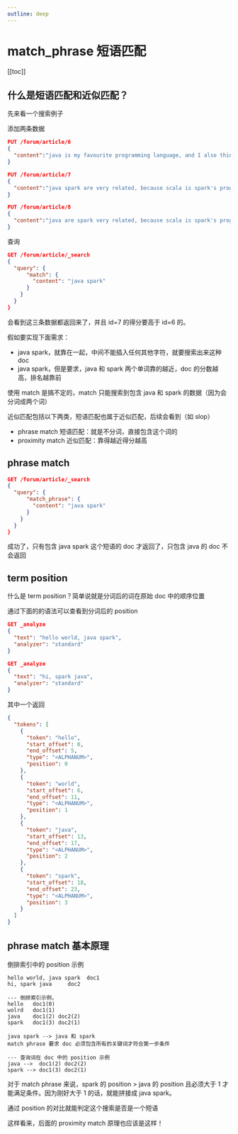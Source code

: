 ```yaml
---
outline: deep
---
```

# match_phrase 短语匹配

[[toc]]

## 什么是短语匹配和近似匹配？

先来看一个搜索例子

添加两条数据

```json
PUT /forum/article/6
{
  "content":"java is my favourite programming language, and I also think spark is a very good big data system."
}

PUT /forum/article/7
{
  "content":"java spark are very related, because scala is spark's programming language and scala is also based on jvm like java."
}

PUT /forum/article/8
{
  "content":"java are spark very related, because scala is spark's programming language and scala is also based on jvm like java."
}
```

查询

```json
GET /forum/article/_search
{
  "query": {
      "match": {
        "content": "java spark"
      }
    }
  }
}
```

会看到这三条数据都返回来了，并且 id=7 的得分要高于 id=6 的。

假如要实现下面需求：

- java spark，就靠在一起，中间不能插入任何其他字符，就要搜索出来这种 doc
- java spark，但是要求，java 和 spark 两个单词靠的越近，doc 的分数越高，排名越靠前

使用 match 是搞不定的，match 只能搜索到包含 java 和 spark 的数据（因为会分词成两个词）

近似匹配包括以下两类，短语匹配也属于近似匹配，后续会看到（如 slop）

- phrase match 短语匹配：就是不分词，直接包含这个词的
- proximity match 近似匹配：靠得越近得分越高

## phrase match

```json
GET /forum/article/_search
{
  "query": {
      "match_phrase": {
        "content": "java spark"
      }
    }
  }
}
```

成功了，只有包含 java spark 这个短语的 doc 才返回了，只包含 java 的 doc 不会返回

## term position

什么是 term position？简单说就是分词后的词在原始 doc 中的顺序位置

通过下面的的语法可以查看到分词后的 position

```json
GET _analyze
{
  "text": "hello world, java spark",
  "analyzer": "standard"
}

GET _analyze
{
  "text": "hi, spark java",
  "analyzer": "standard"
}
```

其中一个返回

```json
{
  "tokens": [
    {
      "token": "hello",
      "start_offset": 0,
      "end_offset": 5,
      "type": "<ALPHANUM>",
      "position": 0
    },
    {
      "token": "world",
      "start_offset": 6,
      "end_offset": 11,
      "type": "<ALPHANUM>",
      "position": 1
    },
    {
      "token": "java",
      "start_offset": 13,
      "end_offset": 17,
      "type": "<ALPHANUM>",
      "position": 2
    },
    {
      "token": "spark",
      "start_offset": 18,
      "end_offset": 23,
      "type": "<ALPHANUM>",
      "position": 3
    }
  ]
}
```

## phrase match 基本原理

倒排索引中的 position 示例

```
hello world, java spark  doc1
hi, spark java     doc2

--- 倒排索引示例，
hello   doc1(0)  
wolrd   doc1(1)
java    doc1(2) doc2(2)
spark   doc1(3) doc2(1)

java spark --> java 和 spark
match phrase 要求 doc 必须包含所有的关键词才符合第一步条件

--- 查询词在 doc 中的 position 示例
java -->  doc1(2) doc2(2)
spark --> doc1(3) doc2(1)
```

对于 match phrase 来说，spark 的 position > java 的 position 且必须大于 1 才能满足条件。因为刚好大于 1 的话，就能拼接成 java spark。

通过 position 的对比就能判定这个搜索是否是一个短语

这样看来，后面的 proximity match 原理也应该是这样！
